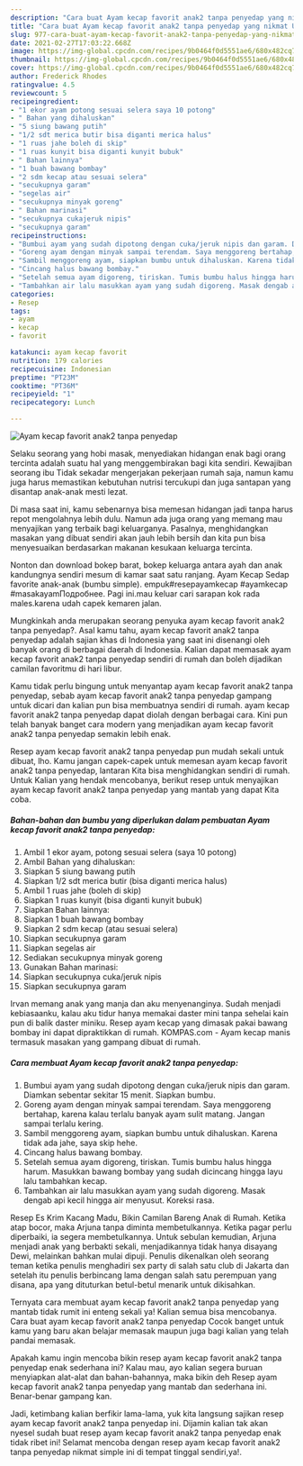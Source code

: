 ```yaml
---
description: "Cara buat Ayam kecap favorit anak2 tanpa penyedap yang nikmat Untuk Jualan"
title: "Cara buat Ayam kecap favorit anak2 tanpa penyedap yang nikmat Untuk Jualan"
slug: 977-cara-buat-ayam-kecap-favorit-anak2-tanpa-penyedap-yang-nikmat-untuk-jualan
date: 2021-02-27T17:03:22.668Z
image: https://img-global.cpcdn.com/recipes/9b0464f0d5551ae6/680x482cq70/ayam-kecap-favorit-anak2-tanpa-penyedap-foto-resep-utama.jpg
thumbnail: https://img-global.cpcdn.com/recipes/9b0464f0d5551ae6/680x482cq70/ayam-kecap-favorit-anak2-tanpa-penyedap-foto-resep-utama.jpg
cover: https://img-global.cpcdn.com/recipes/9b0464f0d5551ae6/680x482cq70/ayam-kecap-favorit-anak2-tanpa-penyedap-foto-resep-utama.jpg
author: Frederick Rhodes
ratingvalue: 4.5
reviewcount: 5
recipeingredient:
- "1 ekor ayam potong sesuai selera saya 10 potong"
- " Bahan yang dihaluskan"
- "5 siung bawang putih"
- "1/2 sdt merica butir bisa diganti merica halus"
- "1 ruas jahe boleh di skip"
- "1 ruas kunyit bisa diganti kunyit bubuk"
- " Bahan lainnya"
- "1 buah bawang bombay"
- "2 sdm kecap atau sesuai selera"
- "secukupnya garam"
- "segelas air"
- "secukupnya minyak goreng"
- " Bahan marinasi"
- "secukupnya cukajeruk nipis"
- "secukupnya garam"
recipeinstructions:
- "Bumbui ayam yang sudah dipotong dengan cuka/jeruk nipis dan garam. Diamkan sebentar sekitar 15 menit. Siapkan bumbu."
- "Goreng ayam dengan minyak sampai terendam. Saya menggoreng bertahap, karena kalau terlalu banyak ayam sulit matang. Jangan sampai terlalu kering."
- "Sambil menggoreng ayam, siapkan bumbu untuk dihaluskan. Karena tidak ada jahe, saya skip hehe."
- "Cincang halus bawang bombay."
- "Setelah semua ayam digoreng, tiriskan. Tumis bumbu halus hingga harum. Masukkan bawang bombay yang sudah dicincang hingga layu lalu tambahkan kecap."
- "Tambahkan air lalu masukkan ayam yang sudah digoreng. Masak dengab api kecil hingga air menyusut. Koreksi rasa."
categories:
- Resep
tags:
- ayam
- kecap
- favorit

katakunci: ayam kecap favorit 
nutrition: 179 calories
recipecuisine: Indonesian
preptime: "PT23M"
cooktime: "PT36M"
recipeyield: "1"
recipecategory: Lunch

---
```



![Ayam kecap favorit anak2 tanpa penyedap](https://img-global.cpcdn.com/recipes/9b0464f0d5551ae6/680x482cq70/ayam-kecap-favorit-anak2-tanpa-penyedap-foto-resep-utama.jpg)

Selaku seorang yang hobi masak, menyediakan hidangan enak bagi orang tercinta adalah suatu hal yang menggembirakan bagi kita sendiri. Kewajiban seorang ibu Tidak sekadar mengerjakan pekerjaan rumah saja, namun kamu juga harus memastikan kebutuhan nutrisi tercukupi dan juga santapan yang disantap anak-anak mesti lezat.

Di masa  saat ini, kamu sebenarnya bisa memesan hidangan jadi tanpa harus repot mengolahnya lebih dulu. Namun ada juga orang yang memang mau menyajikan yang terbaik bagi keluarganya. Pasalnya, menghidangkan masakan yang dibuat sendiri akan jauh lebih bersih dan kita pun bisa menyesuaikan berdasarkan makanan kesukaan keluarga tercinta. 

Nonton dan download bokep barat, bokep keluarga antara ayah dan anak kandungnya sendiri mesum di kamar saat satu ranjang. Ayam Kecap Sedap favorite anak-anak (bumbu simple). empuk#resepayamkecap #ayamkecap #masakayamПодробнее. Pagi ini.mau keluar cari sarapan kok rada males.karena udah capek kemaren jalan.

Mungkinkah anda merupakan seorang penyuka ayam kecap favorit anak2 tanpa penyedap?. Asal kamu tahu, ayam kecap favorit anak2 tanpa penyedap adalah sajian khas di Indonesia yang saat ini disenangi oleh banyak orang di berbagai daerah di Indonesia. Kalian dapat memasak ayam kecap favorit anak2 tanpa penyedap sendiri di rumah dan boleh dijadikan camilan favoritmu di hari libur.

Kamu tidak perlu bingung untuk menyantap ayam kecap favorit anak2 tanpa penyedap, sebab ayam kecap favorit anak2 tanpa penyedap gampang untuk dicari dan kalian pun bisa membuatnya sendiri di rumah. ayam kecap favorit anak2 tanpa penyedap dapat diolah dengan berbagai cara. Kini pun telah banyak banget cara modern yang menjadikan ayam kecap favorit anak2 tanpa penyedap semakin lebih enak.

Resep ayam kecap favorit anak2 tanpa penyedap pun mudah sekali untuk dibuat, lho. Kamu jangan capek-capek untuk memesan ayam kecap favorit anak2 tanpa penyedap, lantaran Kita bisa menghidangkan sendiri di rumah. Untuk Kalian yang hendak mencobanya, berikut resep untuk menyajikan ayam kecap favorit anak2 tanpa penyedap yang mantab yang dapat Kita coba.

<!--inarticleads1-->

##### Bahan-bahan dan bumbu yang diperlukan dalam pembuatan Ayam kecap favorit anak2 tanpa penyedap:

1. Ambil 1 ekor ayam, potong sesuai selera (saya 10 potong)
1. Ambil  Bahan yang dihaluskan:
1. Siapkan 5 siung bawang putih
1. Siapkan 1/2 sdt merica butir (bisa diganti merica halus)
1. Ambil 1 ruas jahe (boleh di skip)
1. Siapkan 1 ruas kunyit (bisa diganti kunyit bubuk)
1. Siapkan  Bahan lainnya:
1. Siapkan 1 buah bawang bombay
1. Siapkan 2 sdm kecap (atau sesuai selera)
1. Siapkan secukupnya garam
1. Siapkan segelas air
1. Sediakan secukupnya minyak goreng
1. Gunakan  Bahan marinasi:
1. Siapkan secukupnya cuka/jeruk nipis
1. Siapkan secukupnya garam


Irvan memang anak yang manja dan aku menyenanginya. Sudah menjadi kebiasaanku, kalau aku tidur hanya memakai daster mini tanpa sehelai kain pun di balik daster miniku. Resep ayam kecap yang dimasak pakai bawang bombay ini dapat dipraktikkan di rumah. KOMPAS.com - Ayam kecap manis termasuk masakan yang gampang dibuat di rumah. 

<!--inarticleads2-->

##### Cara membuat Ayam kecap favorit anak2 tanpa penyedap:

1. Bumbui ayam yang sudah dipotong dengan cuka/jeruk nipis dan garam. Diamkan sebentar sekitar 15 menit. Siapkan bumbu.
1. Goreng ayam dengan minyak sampai terendam. Saya menggoreng bertahap, karena kalau terlalu banyak ayam sulit matang. Jangan sampai terlalu kering.
1. Sambil menggoreng ayam, siapkan bumbu untuk dihaluskan. Karena tidak ada jahe, saya skip hehe.
1. Cincang halus bawang bombay.
1. Setelah semua ayam digoreng, tiriskan. Tumis bumbu halus hingga harum. Masukkan bawang bombay yang sudah dicincang hingga layu lalu tambahkan kecap.
1. Tambahkan air lalu masukkan ayam yang sudah digoreng. Masak dengab api kecil hingga air menyusut. Koreksi rasa.


Resep Es Krim Kacang Madu, Bikin Camilan Bareng Anak di Rumah. Ketika atap bocor, maka Arjuna tanpa diminta membetulkannya. Ketika pagar perlu diperbaiki, ia segera membetulkannya. Untuk sebulan kemudian, Arjuna menjadi anak yang berbakti sekali, menjadikannya tidak hanya disayang Dewi, melainkan bahkan mulai dipuji. Penulis dikenalkan oleh seorang teman ketika penulis menghadiri sex party di salah satu club di Jakarta dan setelah itu penulis berbincang lama dengan salah satu perempuan yang disana, apa yang dituturkan betul-betul menarik untuk dikisahkan. 

Ternyata cara membuat ayam kecap favorit anak2 tanpa penyedap yang mantab tidak rumit ini enteng sekali ya! Kalian semua bisa mencobanya. Cara buat ayam kecap favorit anak2 tanpa penyedap Cocok banget untuk kamu yang baru akan belajar memasak maupun juga bagi kalian yang telah pandai memasak.

Apakah kamu ingin mencoba bikin resep ayam kecap favorit anak2 tanpa penyedap enak sederhana ini? Kalau mau, ayo kalian segera buruan menyiapkan alat-alat dan bahan-bahannya, maka bikin deh Resep ayam kecap favorit anak2 tanpa penyedap yang mantab dan sederhana ini. Benar-benar gampang kan. 

Jadi, ketimbang kalian berfikir lama-lama, yuk kita langsung sajikan resep ayam kecap favorit anak2 tanpa penyedap ini. Dijamin kalian tak akan nyesel sudah buat resep ayam kecap favorit anak2 tanpa penyedap enak tidak ribet ini! Selamat mencoba dengan resep ayam kecap favorit anak2 tanpa penyedap nikmat simple ini di tempat tinggal sendiri,ya!.

